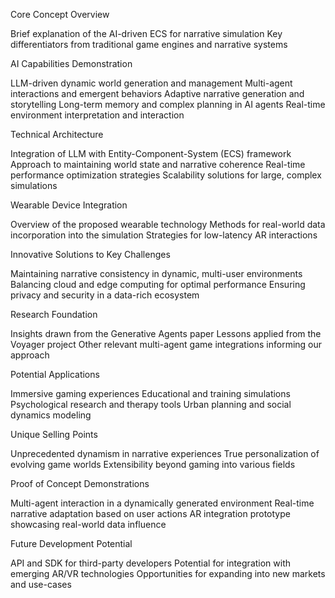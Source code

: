Core Concept Overview

Brief explanation of the AI-driven ECS for narrative simulation
Key differentiators from traditional game engines and narrative systems

AI Capabilities Demonstration

LLM-driven dynamic world generation and management
Multi-agent interactions and emergent behaviors
Adaptive narrative generation and storytelling
Long-term memory and complex planning in AI agents
Real-time environment interpretation and interaction

Technical Architecture

Integration of LLM with Entity-Component-System (ECS) framework
Approach to maintaining world state and narrative coherence
Real-time performance optimization strategies
Scalability solutions for large, complex simulations

Wearable Device Integration

Overview of the proposed wearable technology
Methods for real-world data incorporation into the simulation
Strategies for low-latency AR interactions

Innovative Solutions to Key Challenges

Maintaining narrative consistency in dynamic, multi-user environments
Balancing cloud and edge computing for optimal performance
Ensuring privacy and security in a data-rich ecosystem

Research Foundation

Insights drawn from the Generative Agents paper
Lessons applied from the Voyager project
Other relevant multi-agent game integrations informing our approach

Potential Applications

Immersive gaming experiences
Educational and training simulations
Psychological research and therapy tools
Urban planning and social dynamics modeling

Unique Selling Points

Unprecedented dynamism in narrative experiences
True personalization of evolving game worlds
Extensibility beyond gaming into various fields

Proof of Concept Demonstrations

Multi-agent interaction in a dynamically generated environment
Real-time narrative adaptation based on user actions
AR integration prototype showcasing real-world data influence

Future Development Potential

API and SDK for third-party developers
Potential for integration with emerging AR/VR technologies
Opportunities for expanding into new markets and use-cases
